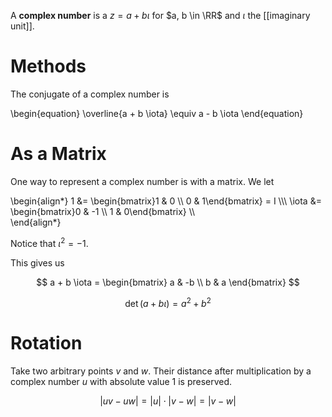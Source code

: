 A **complex number** is a $z = a + b \iota$ for $a, b \in \RR$ and $\iota$ the [[imaginary unit]].

# Methods

The conjugate of a complex number is

\begin{equation}
\overline{a + b \iota} \equiv a - b \iota
\end{equation}

# As a Matrix

One way to represent a complex number is with a matrix. We let

\begin{align\*}
1 &= \begin{bmatrix}1 & 0 \\\\ 0 & 1\end{bmatrix} = I \\\\\ 
\iota &= \begin{bmatrix}0 & -1 \\\\ 1 & 0\end{bmatrix} \\\\\
\end{align\*}

Notice that $\iota^2 = -1$.

This gives us

$$
a + b \iota = \begin{bmatrix} a & -b \\ b & a \end{bmatrix}
$$

$$
\det(a + b \iota) = a^2 + b^2
$$

# Rotation

Take two arbitrary points $v$ and $w$. Their distance after multiplication by a complex number $u$ with absolute value 1 is preserved. 

$$
|uv - uw| = |u| \cdot |v-w| = |v-w|
$$